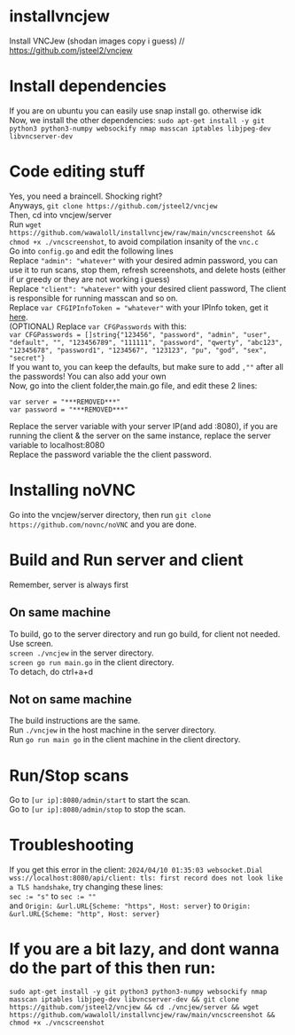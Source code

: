 # installvncjew
Install VNCJew (shodan images copy i guess) // https://github.com/jsteel2/vncjew <br>

# Install dependencies
If you are on ubuntu you can easily use snap install go. otherwise idk <br>
Now, we install the other dependencies: `sudo apt-get install -y git python3 python3-numpy websockify nmap masscan iptables libjpeg-dev libvncserver-dev`
# Code editing stuff
Yes, you need a braincell. Shocking right?<br>
Anyways, `git clone https://github.com/jsteel2/vncjew`<br>
Then, cd into vncjew/server<br>
Run `wget https://github.com/wawaloll/installvncjew/raw/main/vncscreenshot && chmod +x ./vncscreenshot`, to avoid compilation insanity of the `vnc.c`<br>
Go into `config.go` and edit the following lines<br>
Replace `"admin": "whatever"` with your desired admin password, you can use it to run scans, stop them, refresh screenshots, and delete hosts (either if ur greedy or they are not working i guess)<br>
Replace `"client": "whatever"` with your desired client password, The client is responsible for running masscan and so on.<br>
Replace `var CFGIPInfoToken = "whatever"` with your IPInfo token, get it [here](https://ipinfo.io/).<br>
(OPTIONAL) Replace `var CFGPasswords` with this:<br>
`var CFGPasswords = []string{"123456", "password", "admin", "user", "default", "", "123456789", "111111", "password", "qwerty", "abc123", "12345678", "password1", "1234567", "123123", "pu", "god", "sex", "secret"}`<br>
If you want to, you can keep the defaults, but make sure to add `,""` after all the passwords! You can also add your own<br>
Now, go into the client folder,the main.go file, and edit these 2 lines:<br>
```
var server = "***REMOVED***"
var password = "***REMOVED***"
```
Replace the server variable with your server IP(and add :8080), if you are running the client & the server on the same instance, replace the server variable to localhost:8080<br>
Replace the password variable the the client password.<br>

# Installing noVNC
Go into the vncjew/server directory, then run `git clone https://github.com/novnc/noVNC` and you are done.
# Build and Run server and client
Remember, server is always first<br>
## On same machine
To build, go to the server directory and run go build, for client not needed. <br>
Use screen.<br>
`screen ./vncjew` in the server directory.<br>
`screen go run main.go` in the client directory.<br>
To detach, do ctrl+a+d<br>
## Not on same machine 
The build instructions are the same. <br>
Run `./vncjew` in the host machine in the server directory.<br>
Run `go run main go` in the client machine in the client directory.<br>

# Run/Stop scans
Go to `[ur ip]:8080/admin/start` to start the scan.<br>
Go to `[ur ip]:8080/admin/stop` to stop the scan.
# Troubleshooting
If you get this error in the client: `2024/04/10 01:35:03 websocket.Dial wss://localhost:8080/api/client: tls: first record does not look like a TLS handshake`, try changing these lines: <br>
`sec := "s"` to `sec := ""`<br>
and `Origin: &url.URL{Scheme: "https", Host: server}` to `Origin: &url.URL{Scheme: "http", Host: server}`<br>
# If you are a bit lazy, and dont wanna do the part of this then run:
`sudo apt-get install -y git python3 python3-numpy websockify nmap masscan iptables libjpeg-dev libvncserver-dev && git clone https://github.com/jsteel2/vncjew && cd ./vncjew/server && wget https://github.com/wawaloll/installvncjew/raw/main/vncscreenshot && chmod +x ./vncscreenshot`
